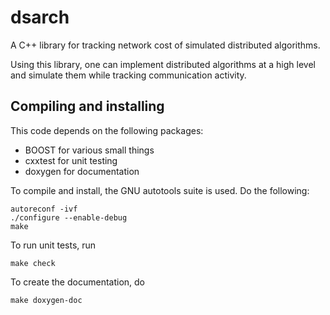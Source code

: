 # dsarch

A C++ library for tracking network cost of simulated distributed algorithms.

Using this library, one can implement distributed algorithms at a high level and
simulate them while tracking communication activity.

## Compiling and installing

This code depends on the following packages:

- BOOST for various small things
- cxxtest for unit testing
- doxygen for documentation

To compile and install, the GNU autotools suite is used. Do the following:
```
autoreconf -ivf
./configure --enable-debug
make 
```

To run unit tests, run
```
make check
```


To create the documentation, do
```
make doxygen-doc
```


